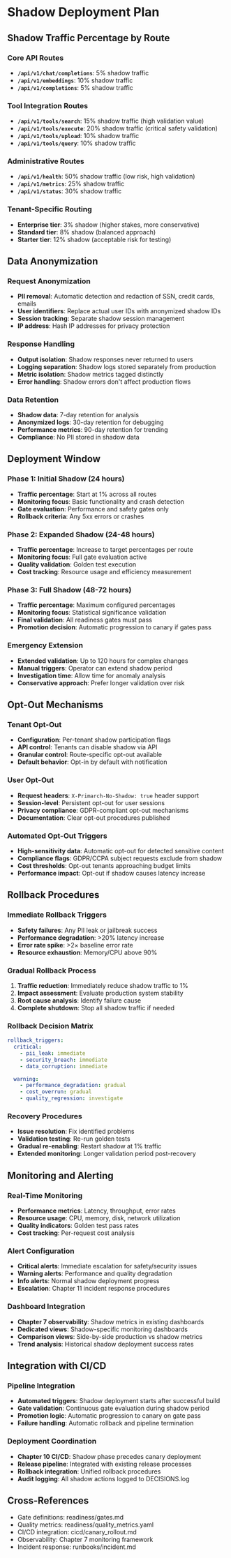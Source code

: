 # Shadow Deployment Plan

## Shadow Traffic Percentage by Route

### Core API Routes
- **`/api/v1/chat/completions`**: 5% shadow traffic
- **`/api/v1/embeddings`**: 10% shadow traffic
- **`/api/v1/completions`**: 5% shadow traffic

### Tool Integration Routes
- **`/api/v1/tools/search`**: 15% shadow traffic (high validation value)
- **`/api/v1/tools/execute`**: 20% shadow traffic (critical safety validation)
- **`/api/v1/tools/upload`**: 10% shadow traffic
- **`/api/v1/tools/query`**: 10% shadow traffic

### Administrative Routes
- **`/api/v1/health`**: 50% shadow traffic (low risk, high validation)
- **`/api/v1/metrics`**: 25% shadow traffic
- **`/api/v1/status`**: 30% shadow traffic

### Tenant-Specific Routing
- **Enterprise tier**: 3% shadow (higher stakes, more conservative)
- **Standard tier**: 8% shadow (balanced approach)
- **Starter tier**: 12% shadow (acceptable risk for testing)

## Data Anonymization

### Request Anonymization
- **PII removal**: Automatic detection and redaction of SSN, credit cards, emails
- **User identifiers**: Replace actual user IDs with anonymized shadow IDs
- **Session tracking**: Separate shadow session management
- **IP address**: Hash IP addresses for privacy protection

### Response Handling
- **Output isolation**: Shadow responses never returned to users
- **Logging separation**: Shadow logs stored separately from production
- **Metric isolation**: Shadow metrics tagged distinctly
- **Error handling**: Shadow errors don't affect production flows

### Data Retention
- **Shadow data**: 7-day retention for analysis
- **Anonymized logs**: 30-day retention for debugging
- **Performance metrics**: 90-day retention for trending
- **Compliance**: No PII stored in shadow data

## Deployment Window

### Phase 1: Initial Shadow (24 hours)
- **Traffic percentage**: Start at 1% across all routes
- **Monitoring focus**: Basic functionality and crash detection
- **Gate evaluation**: Performance and safety gates only
- **Rollback criteria**: Any 5xx errors or crashes

### Phase 2: Expanded Shadow (24-48 hours)
- **Traffic percentage**: Increase to target percentages per route
- **Monitoring focus**: Full gate evaluation active
- **Quality validation**: Golden test execution
- **Cost tracking**: Resource usage and efficiency measurement

### Phase 3: Full Shadow (48-72 hours)
- **Traffic percentage**: Maximum configured percentages
- **Monitoring focus**: Statistical significance validation
- **Final validation**: All readiness gates must pass
- **Promotion decision**: Automatic progression to canary if gates pass

### Emergency Extension
- **Extended validation**: Up to 120 hours for complex changes
- **Manual triggers**: Operator can extend shadow period
- **Investigation time**: Allow time for anomaly analysis
- **Conservative approach**: Prefer longer validation over risk

## Opt-Out Mechanisms

### Tenant Opt-Out
- **Configuration**: Per-tenant shadow participation flags
- **API control**: Tenants can disable shadow via API
- **Granular control**: Route-specific opt-out available
- **Default behavior**: Opt-in by default with notification

### User Opt-Out
- **Request headers**: `X-Primarch-No-Shadow: true` header support
- **Session-level**: Persistent opt-out for user sessions
- **Privacy compliance**: GDPR-compliant opt-out mechanisms
- **Documentation**: Clear opt-out procedures published

### Automated Opt-Out Triggers
- **High-sensitivity data**: Automatic opt-out for detected sensitive content
- **Compliance flags**: GDPR/CCPA subject requests exclude from shadow
- **Cost thresholds**: Opt-out tenants approaching budget limits
- **Performance impact**: Opt-out if shadow causes latency increase

## Rollback Procedures

### Immediate Rollback Triggers
- **Safety failures**: Any PII leak or jailbreak success
- **Performance degradation**: >20% latency increase
- **Error rate spike**: >2× baseline error rate
- **Resource exhaustion**: Memory/CPU above 90%

### Gradual Rollback Process
1. **Traffic reduction**: Immediately reduce shadow traffic to 1%
2. **Impact assessment**: Evaluate production system stability
3. **Root cause analysis**: Identify failure cause
4. **Complete shutdown**: Stop all shadow traffic if needed

### Rollback Decision Matrix
```yaml
rollback_triggers:
  critical:
    - pii_leak: immediate
    - security_breach: immediate
    - data_corruption: immediate

  warning:
    - performance_degradation: gradual
    - cost_overrun: gradual
    - quality_regression: investigate
```

### Recovery Procedures
- **Issue resolution**: Fix identified problems
- **Validation testing**: Re-run golden tests
- **Gradual re-enabling**: Restart shadow at 1% traffic
- **Extended monitoring**: Longer validation period post-recovery

## Monitoring and Alerting

### Real-Time Monitoring
- **Performance metrics**: Latency, throughput, error rates
- **Resource usage**: CPU, memory, disk, network utilization
- **Quality indicators**: Golden test pass rates
- **Cost tracking**: Per-request cost analysis

### Alert Configuration
- **Critical alerts**: Immediate escalation for safety/security issues
- **Warning alerts**: Performance and quality degradation
- **Info alerts**: Normal shadow deployment progress
- **Escalation**: Chapter 11 incident response procedures

### Dashboard Integration
- **Chapter 7 observability**: Shadow metrics in existing dashboards
- **Dedicated views**: Shadow-specific monitoring dashboards
- **Comparison views**: Side-by-side production vs shadow metrics
- **Trend analysis**: Historical shadow deployment success rates

## Integration with CI/CD

### Pipeline Integration
- **Automated triggers**: Shadow deployment starts after successful build
- **Gate validation**: Continuous gate evaluation during shadow period
- **Promotion logic**: Automatic progression to canary on gate pass
- **Failure handling**: Automatic rollback and pipeline termination

### Deployment Coordination
- **Chapter 10 CI/CD**: Shadow phase precedes canary deployment
- **Release pipeline**: Integrated with existing release processes
- **Rollback integration**: Unified rollback procedures
- **Audit logging**: All shadow actions logged to DECISIONS.log

## Cross-References
- Gate definitions: readiness/gates.md
- Quality metrics: readiness/quality_metrics.yaml
- CI/CD integration: cicd/canary_rollout.md
- Observability: Chapter 7 monitoring framework
- Incident response: runbooks/incident.md